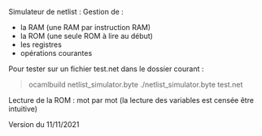 Simulateur de netlist :
Gestion de :
- la RAM (une RAM par instruction RAM)
- la ROM (une seule ROM à lire au début)
- les registres
- opérations courantes

Pour tester sur un fichier test.net dans le dossier courant :
> ocamlbuild netlist_simulator.byte
> ./netlist_simulator.byte test.net

Lecture de la ROM : mot par mot (la lecture des variables est censée être intuitive)

Version du 11/11/2021
